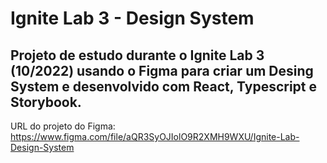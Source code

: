 # Ignite Lab 3 - Design System

## Projeto de estudo durante o Ignite Lab 3 (10/2022) usando o Figma para criar um Desing System e desenvolvido com React, Typescript e Storybook.

URL do projeto do Figma: https://www.figma.com/file/aQR3SyOJIolO9R2XMH9WXU/Ignite-Lab-Design-System